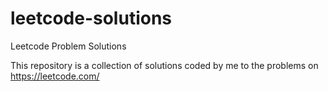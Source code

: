 # leetcode-solutions
Leetcode Problem Solutions

This repository is a collection of solutions coded by me to the problems on https://leetcode.com/
